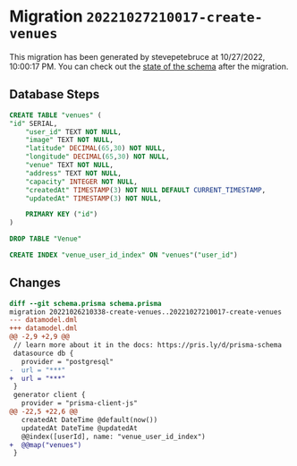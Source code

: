 # Migration `20221027210017-create-venues`

This migration has been generated by stevepetebruce at 10/27/2022, 10:00:17 PM.
You can check out the [state of the schema](./schema.prisma) after the migration.

## Database Steps

```sql
CREATE TABLE "venues" (
"id" SERIAL,
    "user_id" TEXT NOT NULL,
    "image" TEXT NOT NULL,
    "latitude" DECIMAL(65,30) NOT NULL,
    "longitude" DECIMAL(65,30) NOT NULL,
    "venue" TEXT NOT NULL,
    "address" TEXT NOT NULL,
    "capacity" INTEGER NOT NULL,
    "createdAt" TIMESTAMP(3) NOT NULL DEFAULT CURRENT_TIMESTAMP,
    "updatedAt" TIMESTAMP(3) NOT NULL,

    PRIMARY KEY ("id")
)

DROP TABLE "Venue"

CREATE INDEX "venue_user_id_index" ON "venues"("user_id")
```

## Changes

```diff
diff --git schema.prisma schema.prisma
migration 20221026210338-create-venues..20221027210017-create-venues
--- datamodel.dml
+++ datamodel.dml
@@ -2,9 +2,9 @@
 // learn more about it in the docs: https://pris.ly/d/prisma-schema
 datasource db {
   provider = "postgresql"
-  url = "***"
+  url = "***"
 }
 generator client {
   provider = "prisma-client-js"
@@ -22,5 +22,6 @@
   createdAt DateTime @default(now())
   updatedAt DateTime @updatedAt
   @@index([userId], name: "venue_user_id_index")
+  @@map("venues")
 }
```


